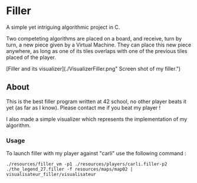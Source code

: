 # Filler

A simple yet intriguing algorithmic project in C.

Two competeting algorithms are placed on a board, and receive, turn by turn, 
a new piece given by a Virtual Machine. They can place this new piece anywhere, as
long as one of its tiles overlaps with one of the previous tiles placed of the player.

[Filler and its visualizer](./VisualizerFiller.png" Screen shot of my filler.")


## About
This is the best filler program written at 42 school, no other player beats it yet
(as far as I know). Please contact me if you beat my player !

I also made a simple visualizer which represents the implementation of my algorithm.

### Usage

To launch filler with my player against "carli" use the following command :

```./resources/filler_vm -p1 ./resources/players/carli.filler-p2 ./the_legend_27.filler -f resources/maps/map02 | visualisateur_filler/visualisateur```
